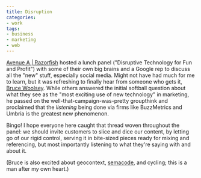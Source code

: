 ```yaml
---
title: Disruption
categories:
- work
tags:
- business
- marketing
- web
---
```


[Avenue A | Razorfish][1] hosted a lunch panel ("Disruptive Technology for Fun and Profit") with some of their own big brains and a Google rep to discuss all the "new" stuff, especially social media.  Might not have had much for me to learn, but it was refreshing to finally hear from someone who gets it, [Bruce Woolsey][2].  While others answered the initial softball question about what they see as the "most exciting use of new technology" in marketing, he passed on the well-that-campaign-was-pretty groupthink and proclaimed that the _listening_ being done via firms like BuzzMetrics and Umbria is the greatest new phenomenon.

Bingo!  I hope everyone here caught that thread woven throughout the panel: we should invite customers to slice and dice our content, by letting go of our rigid control, serving it in bite-sized pieces ready for mixing and referencing, but most importantly listening to what they're saying with and about it.

(Bruce is also excited about geocontext, [semacode][3], and cycling; this is a man after my own heart.)

   [1]: http://www.avenuea-razorfish.com/
   [2]: http://www.imediaconnection.com/bios/bio.aspx?id=3686
   [3]: http://semacode.org/
